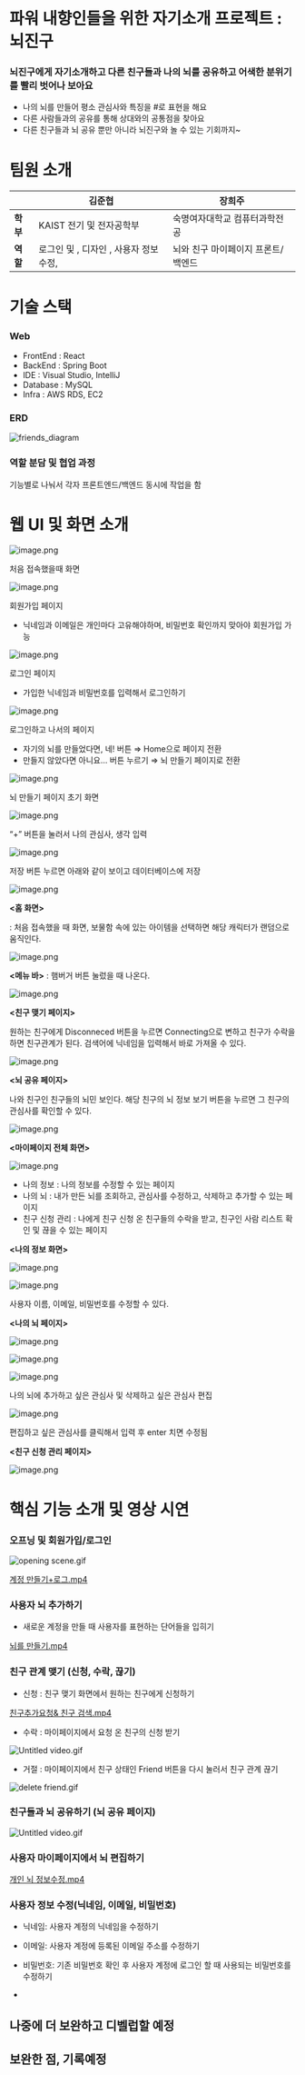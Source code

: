 # 파워 내향인들을 위한 자기소개 프로젝트 : 뇌진구 

### 뇌진구에게 자기소개하고 다른 친구들과 나의 뇌를 공유하고 어색한 분위기를 빨리 벗어나 보아요

- 나의 뇌를 만들어 평소 관심사와 특징을 #로 표현을 해요
- 다른 사람들과의 공유를 통해 상대와의 공통점을 찾아요
- 다른 친구들과 뇌 공유 뿐만 아니라 뇌진구와 놀 수 있는 기회까지~

# 팀원 소개

|  | **김준협** | **장희주** |
| --- | --- | --- |
|   **학부** | KAIST 전기 및 전자공학부  | 숙명여자대학교 컴퓨터과학전공  |
|   **역할**  | 로그인 및 , 디자인 , 사용자 정보 수정,  | 뇌와 친구 마이페이지 프론트/백엔드 |

# 기술 스택

### Web

- FrontEnd : React
- BackEnd : Spring Boot
- IDE : Visual Studio, IntelliJ
- Database : MySQL
- Infra : AWS RDS, EC2

### ERD
![friends_diagram](https://github.com/user-attachments/assets/52619643-e3f7-4cde-84d4-a07dd72ca821)

### 역할 분담 및 협업 과정 
기능별로 나눠서 각자 프론트엔드/백엔드 동시에 작업을 함

# 웹 UI 및 화면 소개

![image.png](https://prod-files-secure.s3.us-west-2.amazonaws.com/f6cb388f-3934-47d6-9928-26d2e10eb0fc/066d74af-27ad-4b36-a623-baa172addfe3/image.png)

처음 접속했을때 화면 

![image.png](https://prod-files-secure.s3.us-west-2.amazonaws.com/f6cb388f-3934-47d6-9928-26d2e10eb0fc/b8337c32-970c-4e13-93e3-112084312b22/image.png)

회원가입 페이지

- 닉네임과 이메일은 개인마다 고유해야하며, 비밀번호 확인까지 맞아야 회원가입 가능

![image.png](https://prod-files-secure.s3.us-west-2.amazonaws.com/f6cb388f-3934-47d6-9928-26d2e10eb0fc/567f5b4c-f61b-4cd8-ab20-1489c1aff63d/image.png)

로그인 페이지 

- 가입한 닉네임과 비밀번호를 입력해서 로그인하기

![image.png](https://prod-files-secure.s3.us-west-2.amazonaws.com/f6cb388f-3934-47d6-9928-26d2e10eb0fc/3ea2b5b5-54a1-4a79-a53c-2d7f66e89230/image.png)

로그인하고 나서의 페이지 

- 자기의 뇌를 만들었다면, 네! 버튼   ⇒ Home으로 페이지 전환
- 만들지 않았다면 아니요… 버튼 누르기   ⇒ 뇌 만들기 페이지로 전환

![image.png](https://prod-files-secure.s3.us-west-2.amazonaws.com/f6cb388f-3934-47d6-9928-26d2e10eb0fc/c199fe34-7a20-4107-bbff-d3eff2a7115e/image.png)

뇌 만들기 페이지 초기 화면 

![image.png](https://prod-files-secure.s3.us-west-2.amazonaws.com/f6cb388f-3934-47d6-9928-26d2e10eb0fc/bac0dbe1-8d11-47ae-9a35-d79effd7ac19/image.png)

“+” 버튼을 눌러서 나의 관심사, 생각 입력 

![image.png](https://prod-files-secure.s3.us-west-2.amazonaws.com/f6cb388f-3934-47d6-9928-26d2e10eb0fc/4810b682-f2f7-4ecd-9ec0-e4ced6d8f35e/image.png)

저장 버튼 누르면 아래와 같이 보이고 데이터베이스에 저장

![image.png](https://prod-files-secure.s3.us-west-2.amazonaws.com/f6cb388f-3934-47d6-9928-26d2e10eb0fc/88f840c1-f869-4a8b-8233-180619953d36/image.png)

**<홈 화면>** 

: 처음 접속했을 때 화면, 보물함 속에 있는 아이템을 선택하면 해당 캐릭터가 랜덤으로 움직인다.  

![image.png](https://prod-files-secure.s3.us-west-2.amazonaws.com/f6cb388f-3934-47d6-9928-26d2e10eb0fc/20c70319-7aa9-43c7-8ffb-57d1540356d4/image.png)

**<메뉴 바>** : 햄버거 버튼 눌렀을 때 나온다. 

![image.png](https://prod-files-secure.s3.us-west-2.amazonaws.com/f6cb388f-3934-47d6-9928-26d2e10eb0fc/2c2bcc48-be03-4032-ada6-8dc730ccd64c/image.png)

**<친구 맺기 페이지>**

원하는 친구에게 Disconneced 버튼을 누르면 Connecting으로 변하고 친구가 수락을 하면 친구관계가 된다. 검색어에 닉네임을 입력해서 바로 가져올 수 있다. 

![image.png](https://prod-files-secure.s3.us-west-2.amazonaws.com/f6cb388f-3934-47d6-9928-26d2e10eb0fc/70bfb87a-776a-4d2c-9c4b-1cec7c52dbe3/image.png)

**<뇌 공유 페이지>** 

나와 친구인 친구들의 뇌민 보인다. 
해당 친구의 뇌 정보 보기 버튼을 누르면 그 친구의 관심사를 확인할 수 있다. 

![image.png](https://prod-files-secure.s3.us-west-2.amazonaws.com/f6cb388f-3934-47d6-9928-26d2e10eb0fc/c2e7b355-2fb8-474f-b60c-206c216ab1de/image.png)

**<마이페이지 전체 화면>**

![image.png](https://prod-files-secure.s3.us-west-2.amazonaws.com/f6cb388f-3934-47d6-9928-26d2e10eb0fc/14cb68a3-a81d-46f6-9d57-73a0a641e494/image.png)

- 나의 정보 : 나의 정보를 수정할 수 있는 페이지
- 나의 뇌 : 내가 만든 뇌를 조회하고, 관심사를 수정하고, 삭제하고 추가할 수 있는 페이지
- 친구 신청 관리 : 나에게 친구 신청 온 친구들의 수락을 받고, 친구인 사람 리스트 확인 및 끊을 수 있는 페이지

**<나의 정보 화면>**

![image.png](https://prod-files-secure.s3.us-west-2.amazonaws.com/f6cb388f-3934-47d6-9928-26d2e10eb0fc/762c4d4f-6b35-47e5-ae92-357f7c98ab88/image.png)

![image.png](https://prod-files-secure.s3.us-west-2.amazonaws.com/f6cb388f-3934-47d6-9928-26d2e10eb0fc/92abc805-632e-4707-a3fc-23cbf09f6aca/image.png)

사용자 이름, 이메일, 비밀번호를 수정할 수 있다. 

**<나의 뇌 페이지>**

![image.png](https://prod-files-secure.s3.us-west-2.amazonaws.com/f6cb388f-3934-47d6-9928-26d2e10eb0fc/6df73c4f-d505-40ec-b22f-a5e2bf515626/image.png)

![image.png](https://prod-files-secure.s3.us-west-2.amazonaws.com/f6cb388f-3934-47d6-9928-26d2e10eb0fc/23be08ad-a519-43f6-af95-147334343804/image.png)

![image.png](https://prod-files-secure.s3.us-west-2.amazonaws.com/f6cb388f-3934-47d6-9928-26d2e10eb0fc/d71e15c0-1503-4d4c-9b74-9689a29e39c9/image.png)

나의 뇌에 추가하고 싶은 관심사 및 삭제하고 싶은 관심사 편집 

![image.png](https://prod-files-secure.s3.us-west-2.amazonaws.com/f6cb388f-3934-47d6-9928-26d2e10eb0fc/8f91998f-99b2-4023-90f0-19b35a2e1bca/image.png)

편집하고 싶은 관심사를 클릭해서 입력 후 enter 치면 수정됨 

**<친구 신청 관리 페이지>**

![image.png](https://prod-files-secure.s3.us-west-2.amazonaws.com/f6cb388f-3934-47d6-9928-26d2e10eb0fc/9cbc29a2-0f6f-44c7-a521-50f8adb2b296/image.png)

# 핵심 기능 소개 및 영상 시연

### 오프닝 및 회원가입/로그인

![opening scene.gif](https://prod-files-secure.s3.us-west-2.amazonaws.com/f6cb388f-3934-47d6-9928-26d2e10eb0fc/e14d5e70-3d5e-472a-b077-769e33af5005/opening_scene.gif)

[계정 만들기+로그.mp4](https://prod-files-secure.s3.us-west-2.amazonaws.com/f6cb388f-3934-47d6-9928-26d2e10eb0fc/00d4e503-0e2a-4f23-89df-307c2f5ca03d/%EA%B3%84%EC%A0%95_%EB%A7%8C%EB%93%A4%EA%B8%B0%EB%A1%9C%EA%B7%B8.mp4)

### 사용자 뇌 추가하기

- 새로운 계정을 만들 때 사용자를 표현하는 단어들을 입히기

[뇌를 만들기.mp4](https://prod-files-secure.s3.us-west-2.amazonaws.com/f6cb388f-3934-47d6-9928-26d2e10eb0fc/0c0dbfac-0546-4da1-a276-db54a657d11f/%EB%87%8C%EB%A5%BC_%EB%A7%8C%EB%93%A4%EA%B8%B0.mp4)

### 친구 관계 맺기 (신청, 수락, 끊기)

- 신청 : 친구 맺기 화면에서 원하는 친구에게 신청하기

[친구추가요청& 친구 검색.mp4](https://prod-files-secure.s3.us-west-2.amazonaws.com/f6cb388f-3934-47d6-9928-26d2e10eb0fc/76bc375b-59c9-4b52-ad63-bce13a7ba0c0/%EC%B9%9C%EA%B5%AC%EC%B6%94%EA%B0%80%EC%9A%94%EC%B2%AD_%EC%B9%9C%EA%B5%AC_%EA%B2%80%EC%83%89.mp4)

- 수락 : 마이페이지에서 요청 온 친구의 신청 받기

![Untitled video.gif](https://prod-files-secure.s3.us-west-2.amazonaws.com/f6cb388f-3934-47d6-9928-26d2e10eb0fc/b76435dd-06ad-4042-adb9-fae8c187da03/Untitled_video.gif)

- 거절 : 마이페이지에서 친구 상태인 Friend 버튼을 다시 눌러서 친구 관계 끊기

![delete friend.gif](https://prod-files-secure.s3.us-west-2.amazonaws.com/f6cb388f-3934-47d6-9928-26d2e10eb0fc/4de47abf-51fb-46e8-adef-d6013a71a4ed/delete_friend.gif)

### 친구들과 뇌 공유하기 (뇌 공유 페이지)

![Untitled video.gif](https://prod-files-secure.s3.us-west-2.amazonaws.com/f6cb388f-3934-47d6-9928-26d2e10eb0fc/d750fa09-e862-4a79-81df-ac3a09b6c63c/Untitled_video.gif)

### 사용자 마이페이지에서 뇌 편집하기

[개인 뇌 정보수정.mp4](https://prod-files-secure.s3.us-west-2.amazonaws.com/f6cb388f-3934-47d6-9928-26d2e10eb0fc/43cbea77-c4d7-4447-b1c3-1f778be1ffe0/%EA%B0%9C%EC%9D%B8_%EB%87%8C_%EC%A0%95%EB%B3%B4%EC%88%98%EC%A0%95.mp4)

### 사용자 정보 수정(닉네임, 이메일, 비밀번호)

- 닉네임: 사용자 계정의 닉네임을 수정하기

- 이메일: 사용자 계정에 등록된 이메일 주소를 수정하기

- 비밀번호: 기존 비밀번호 확인 후 사용자 계정에 로그인 할 때 사용되는 비밀번호를 수정하기
- 

## 나중에 더 보완하고 디벨럽할 예정 

## 보완한 점, 기록예정 
